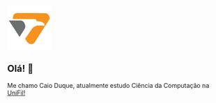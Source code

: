 <img src="unifil_extensao.png" alt="Badge" style="width: 20%;"> 

## Olá! 👋
Me chamo Caio Duque, atualmente estudo Ciência da Computação na [UniFil!](<https://unifil.br/>)
